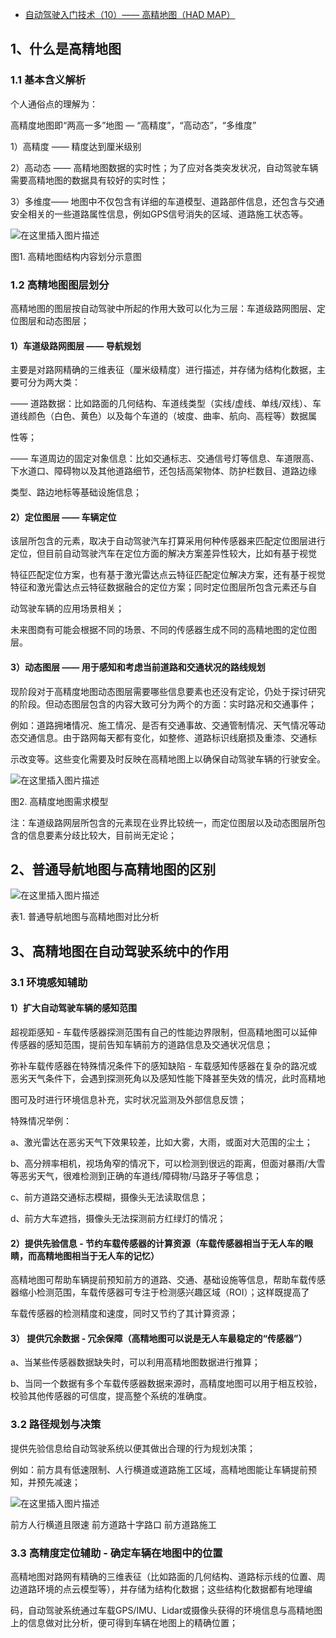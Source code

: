 - [自动驾驶入门技术（10）—— 高精地图（HAD MAP）](https://blog.csdn.net/ckc108727ckc/article/details/107242577)

## 1、什么是高精地图

### 1.1 基本含义解析

个人通俗点的理解为：

高精度地图即“两高一多”地图 — “高精度”，“高动态”，“多维度”

1）高精度 —— 精度达到厘米级别

2）高动态 —— 高精地图数据的实时性；为了应对各类突发状况，自动驾驶车辆需要高精地图的数据具有较好的实时性；

3）多维度—— 地图中不仅包含有详细的车道模型、道路部件信息，还包含与交通安全相关的一些道路属性信息，例如GPS信号消失的区域、道路施工状态等。

![在这里插入图片描述](https://img-blog.csdnimg.cn/20200710085333459.png?x-oss-process=image/watermark,type_ZmFuZ3poZW5naGVpdGk,shadow_10,text_aHR0cHM6Ly9ibG9nLmNzZG4ubmV0L2NrYzEwODcyN2NrYw==,size_16,color_FFFFFF,t_70)

图1. 高精地图结构内容划分示意图

### 1.2 高精地图图层划分

高精地图的图层按自动驾驶中所起的作用大致可以化为三层：车道级路网图层、定位图层和动态图层；

#### 1）车道级路网图层 —— 导航规划

主要是对路网精确的三维表征（厘米级精度）进行描述，并存储为结构化数据，主要可分为两大类：

—— 道路数据：比如路面的几何结构、车道线类型（实线/虚线、单线/双线）、车道线颜色（白色、黄色）以及每个车道的（坡度、曲率、航向、高程等）数据属

性等；

—— 车道周边的固定对象信息：比如交通标志、交通信号灯等信息、车道限高、下水道口、障碍物以及其他道路细节，还包括高架物体、防护栏数目、道路边缘

类型、路边地标等基础设施信息；

#### 2）定位图层 —— 车辆定位

该层所包含的元素，取决于自动驾驶汽车打算采用何种传感器来匹配定位图层进行定位，但目前自动驾驶汽车在定位方面的解决方案差异性较大，比如有基于视觉

特征匹配定位方案，也有基于激光雷达点云特征匹配定位解决方案，还有基于视觉特征和激光雷达点云特征数据融合的定位方案；同时定位图层所包含元素还与自

动驾驶车辆的应用场景相关；

未来图商有可能会根据不同的场景、不同的传感器生成不同的高精地图的定位图层。

#### 3）动态图层 —— 用于感知和考虑当前道路和交通状况的路线规划

现阶段对于高精度地图动态图层需要哪些信息要素也还没有定论，仍处于探讨研究的阶段。但动态图层包含的内容大致可分为两个的方面：实时路况和交通事件；

例如：道路拥堵情况、施工情况、是否有交通事故、交通管制情况、天气情况等动态交通信息。由于路网每天都有变化，如整修、道路标识线磨损及重漆、交通标

示改变等。这些变化需要及时反映在高精地图上以确保自动驾驶车辆的行驶安全。

![在这里插入图片描述](https://img-blog.csdnimg.cn/20200710085414520.png?x-oss-process=image/watermark,type_ZmFuZ3poZW5naGVpdGk,shadow_10,text_aHR0cHM6Ly9ibG9nLmNzZG4ubmV0L2NrYzEwODcyN2NrYw==,size_16,color_FFFFFF,t_70)

图2. 高精度地图需求模型

注：车道级路网层所包含的元素现在业界比较统一，而定位图层以及动态图层所包含的信息要素分歧比较大，目前尚无定论；

## 2、普通导航地图与高精地图的区别

![在这里插入图片描述](https://img-blog.csdnimg.cn/20200710085433993.png?x-oss-process=image/watermark,type_ZmFuZ3poZW5naGVpdGk,shadow_10,text_aHR0cHM6Ly9ibG9nLmNzZG4ubmV0L2NrYzEwODcyN2NrYw==,size_16,color_FFFFFF,t_70)

表1. 普通导航地图与高精地图对比分析

## 3、高精地图在自动驾驶系统中的作用

### 3.1 环境感知辅助

#### 1）扩大自动驾驶车辆的感知范围

超视距感知 - 车载传感器探测范围有自己的性能边界限制，但高精地图可以延伸传感器的感知范围，提前告知车辆前方的道路信息及交通状况信息；

弥补车载传感器在特殊情况条件下的感知缺陷 - 车载感知传感器在复杂的路况或恶劣天气条件下，会遇到探测死角以及感知性能下降甚至失效的情况，此时高精地

图可及时进行环境信息补充，实时状况监测及外部信息反馈；

特殊情况举例：

a、激光雷达在恶劣天气下效果较差，比如大雾，大雨，或面对大范围的尘土；

b、高分辨率相机，视场角窄的情况下，可以检测到很远的距离，但面对暴雨/大雪等恶劣天气，很难检测到正确的车道线/障碍物/马路牙子等信息；

c、前方道路交通标志模糊，摄像头无法读取信息；

d、前方大车遮挡，摄像头无法探测前方红绿灯的情况；

#### 2）提供先验信息 - 节约车载传感器的计算资源（车载传感器相当于无人车的眼睛，而高精地图相当于无人车的记忆）

高精地图可帮助车辆提前预知前方的道路、交通、基础设施等信息，帮助车载传感器缩小检测范围，车载传感器可专注于检测感兴趣区域（ROI）；这样既提高了

车载传感器的检测精度和速度，同时又节约了其计算资源；

#### 3） 提供冗余数据 - 冗余保障（高精地图可以说是无人车最稳定的“传感器”）

a、当某些传感器数据缺失时，可以利用高精地图数据进行推算；

b、当同一个数据有多个车载传感器数据来源时，高精度地图可以用于相互校验，校验其他传感器的可信度，提高整个系统的准确度。

### 3.2 路径规划与决策

提供先验信息给自动驾驶系统以便其做出合理的行为规划决策；

例如：前方具有低速限制、人行横道或道路施工区域，高精地图能让车辆提前预知，并预先减速；

![在这里插入图片描述](https://img-blog.csdnimg.cn/20200710090706232.png)

前方人行横道且限速 前方道路十字路口 前方道路施工

### 3.3 高精度定位辅助 - 确定车辆在地图中的位置

高精地图对路网有精确的三维表征（比如路面的几何结构、道路标示线的位置、周边道路环境的点云模型等），并存储为结构化数据；这些结构化数据都有地理编

码，自动驾驶系统通过车载GPS/IMU、Lidar或摄像头获得的环境信息与高精地图上的信息做对比分析，便可得到车辆在地图上的精确位置；